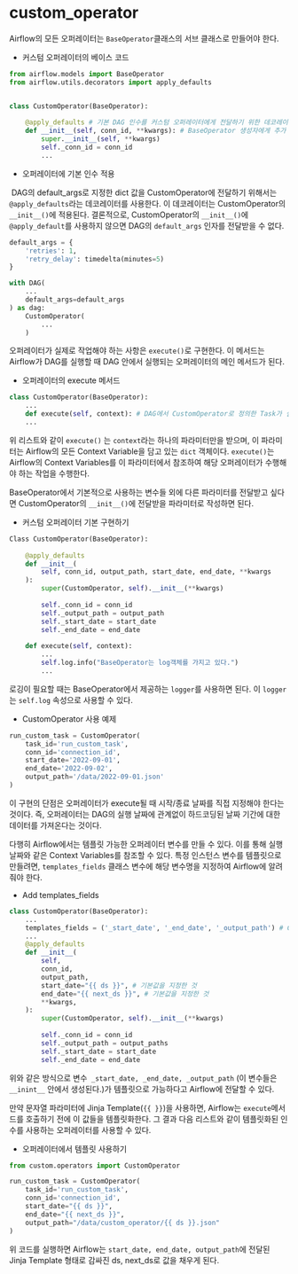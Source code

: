 # custom_operator

Airflow의 모든 오퍼레이터는 `BaseOperator`클래스의 서브 클래스로 만들어야 한다.



- 커스텀 오퍼레이터의 베이스 코드

```python
from airflow.models import BaseOperator
from airflow.utils.decorators import apply_defaults


class CustomOperator(BaseOperator):
    
    @apply_defaults # 기본 DAG 인수를 커스텀 오퍼레이터에게 전달하기 위한 데코레이터
    def __init__(self, conn_id, **kwargs): # BaseOperator 생성자에게 추가 키워드 인수를 전달
    	super.__init__(self, **kwargs)
        self._conn_id = conn_id
        ...
```



- 오퍼레이터에 기본 인수 적용

​	DAG의 default_args로 지정한 dict 값을 CustomOperator에 전달하기 위해서는 `@apply_defaults`라는 데코레이터를 사용한다. 이 데코레이터는 CustomOperator의 ``__init__()``에 적용된다. 
​	결론적으로, CustomOperator의 `__init__()`에 `@apply_default`를 사용하지 않으면 DAG의 `default_args` 인자를 전달받을 수 없다.

```python
default_args = {
    'retries': 1,
    'retry_delay': timedelta(minutes=5)
}

with DAG(
	...
    default_args=default_args
) as dag:
    CustomOperator(
    	...
    )
```



오퍼레이터가 실제로 작업해야 하는 사항은 `execute()`로 구현한다. 이 메서드는 Airflow가 DAG를 실행할 때 DAG 안에서 실행되는 오퍼레이터의 메인 메서드가 된다.

- 오퍼레이터의 execute 메서드

```python
class CustomOperator(BaseOperator):
    ...
    def execute(self, context): # DAG에서 CustomOperator로 정의한 Task가 실행될 때 호출되는 메인 메서드
    ...
```

위 리스트와 같이 `execute()` 는 `context`라는 하나의 파라미터만을 받으며, 이 파라미터는 Airflow의 모든 Context Variable을 담고 있는 `dict` 객체이다. `execute()`는 Airflow의 Context Variables를 이 파라미터에서 참조하여 해당 오퍼레이터가 수행해야 하는 작업을 수행한다.



BaseOperator에서 기본적으로 사용하는 변수들 외에 다른 파라미터를 전달받고 싶다면 CustomOperator의 `__init__()`에 전달받을 파라미터로 작성하면 된다.

- 커스텀 오퍼레이터 기본 구현하기

```python
Class CustomOperator(BaseOperator):
    
    @apply_defaults
    def __init__(
        self, conn_id, output_path, start_date, end_date, **kwargs
    ):
        super(CustomOperator, self).__init__(**kwargs)
        
        self._conn_id = conn_id
        self._output_path = output_path
        self._start_date = start_date
        self._end_date = end_date
    
    def execute(self, context):
        ...
        self.log.info("BaseOperator는 log객체를 가지고 있다.")
        ...
```



로깅이 필요할 때는 BaseOperator에서 제공하는 `logger`를 사용하면 된다. 이 `logger`는 `self.log` 속성으로 사용할 수 있다.



- CustomOperator 사용 예제

```python
run_custom_task = CustomOperator(
	task_id='run_custom_task',
    conn_id='connection_id',
    start_date='2022-09-01',
    end_date='2022-09-02',
    output_path='/data/2022-09-01.json'
)
```

이 구현의 단점은 오퍼레이터가 execute될 때 시작/종료 날짜를 직접 지정해야 한다는 것이다. 즉, 오퍼레이터는 DAG의 실행 날짜에 관계없이 하드코딩된 날짜 기간에 대한 데이터를 가져온다는 것이다.

다행히 Airflow에서는 템플릿 가능한 오퍼레이터 변수를 만들 수 있다. 이를 통해 실행 날짜와 같은 Context Variables를 참조할 수 있다. 특정 인스턴스 변수를 템플릿으로 만들려면, `templates_fields` 클래스 변수에 해당 변수명을 지정하여 Airflow에 알려줘야 한다.

- Add templates_fields

```python
class CustomOperator(BaseOperator):
    ...
    templates_fields = ('_start_date', '_end_date', '_output_path') # CustomOperator에서 템플릿화할 인스턴스 변수들을 Airflow에 알려준다.
    ...
    @apply_defaults
    def __init__(
    	self,
        conn_id,
        output_path,
        start_date="{{ ds }}", # 기본값을 지정한 것
        end_date="{{ next_ds }}", # 기본값을 지정한 것
        **kwargs,
    ):
        super(CustomOperator, self).__init__(**kwargs)
        
        self._conn_id = conn_id
        self._output_path = output_paths
        self._start_date = start_date
        self._end_date = end_date
```



위와 같은 방식으로 변수` _start_date, _end_date, _output_path` (이 변수들은 `__inint__` 안에서 생성된다.)가 템플릿으로 가능하다고 Airflow에 전달할 수 있다. 

만약 문자열 파라미터에 Jinja Template(`{{ }}`)을 사용하면, Airflow는 `execute`메서드를 호출하기 전에 이 값들을 템플릿화한다. 그 결과 다음 리스트와 같이 템플릿화된 인수를 사용하는 오퍼레이터를 사용할 수 있다.



- 오퍼레이터에서 템플릿 사용하기

```python
from custom.operators import CustomOperator

run_custom_task = CustomOperator(
	task_id='run_custom_task',
    conn_id='connection_id',
    start_date="{{ ds }}",
    end_date="{{ next_ds }}",
    output_path="/data/custom_operator/{{ ds }}.json"
)
```

위 코드를 실행하면 Airflow는 `start_date, end_date, output_path`에 전달된 Jinja Template 형태로 감싸진 ds, next_ds로 값을 채우게 된다.